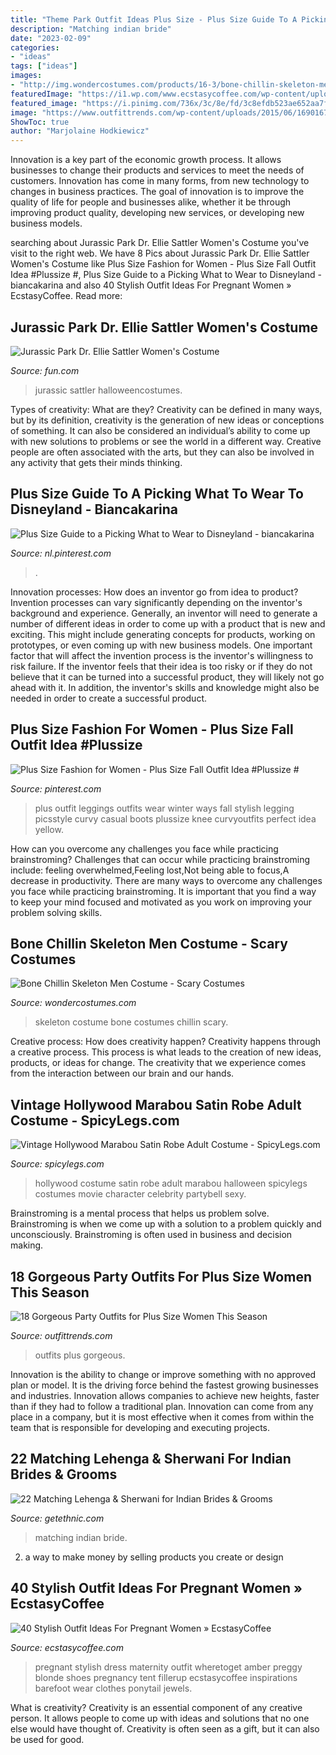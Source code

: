 ```yaml
---
title: "Theme Park Outfit Ideas Plus Size - Plus Size Guide To A Picking What To Wear To Disneyland"
description: "Matching indian bride"
date: "2023-02-09"
categories:
- "ideas"
tags: ["ideas"]
images:
- "http://img.wondercostumes.com/products/16-3/bone-chillin-skeleton-men-costume.jpg"
featuredImage: "https://i1.wp.com/www.ecstasycoffee.com/wp-content/uploads/2016/11/Black-Shift-Dress.jpg?resize=600%2C898"
featured_image: "https://i.pinimg.com/736x/3c/8e/fd/3c8efdb523ae652aa7f7c4987d84cf90.jpg"
image: "https://www.outfittrends.com/wp-content/uploads/2015/06/16901675435_2096fdee16_h.jpg"
ShowToc: true
author: "Marjolaine Hodkiewicz"
---
```



Innovation is a key part of the economic growth process. It allows businesses to change their products and services to meet the needs of customers. Innovation has come in many forms, from new technology to changes in business practices. The goal of innovation is to improve the quality of life for people and businesses alike, whether it be through improving product quality, developing new services, or developing new business models.

	

		
searching about Jurassic Park Dr. Ellie Sattler Women&#039;s Costume you've visit to the right web. We have 8 Pics about Jurassic Park Dr. Ellie Sattler Women&#039;s Costume like Plus Size Fashion for Women - Plus Size Fall Outfit Idea #Plussize #, Plus Size Guide to a Picking What to Wear to Disneyland - biancakarina and also 40 Stylish Outfit Ideas For Pregnant Women » EcstasyCoffee. Read more:
		
    
## Jurassic Park Dr. Ellie Sattler Women&#039;s Costume

<img loading=lazy src="https://images.fun.com/products/64444/2-1-162322/womens-jurassic-park-dr-ellie-sattler-costume-alt-8.jpg" onerror="this.onerror=null;this.src='https://tse1.mm.bing.net/th?id=OIP.dOYB3bEUaD5VdzNCQNV6wAHaKl&amp;pid=15.1';" alt="Jurassic Park Dr. Ellie Sattler Women&#039;s Costume">

_Source: fun.com_

>jurassic sattler halloweencostumes. 

	

Types of creativity: What are they?
Creativity can be defined in many ways, but by its definition, creativity is the generation of new ideas or conceptions of something. It can also be considered an individual’s ability to come up with new solutions to problems or see the world in a different way. Creative people are often associated with the arts, but they can also be involved in any activity that gets their minds thinking.

    
## Plus Size Guide To A Picking What To Wear To Disneyland - Biancakarina

<img loading=lazy src="https://i.pinimg.com/736x/a5/2e/44/a52e44485b8798df925b252433e7aba4.jpg" onerror="this.onerror=null;this.src='https://tse1.mm.bing.net/th?id=OIP.MQ3sqZcEHy_waKxO7X_8_wHaLH&amp;pid=15.1';" alt="Plus Size Guide to a Picking What to Wear to Disneyland - biancakarina">

_Source: nl.pinterest.com_

>. 

	

Innovation processes: How does an inventor go from idea to product?
Invention processes can vary significantly depending on the inventor's background and experience. Generally, an inventor will need to generate a number of different ideas in order to come up with a product that is new and exciting. This might include generating concepts for products, working on prototypes, or even coming up with new business models.
One important factor that will affect the invention process is the inventor's willingness to risk failure. If the inventor feels that their idea is too risky or if they do not believe that it can be turned into a successful product, they will likely not go ahead with it. In addition, the inventor's skills and knowledge might also be needed in order to create a successful product.

    
## Plus Size Fashion For Women - Plus Size Fall Outfit Idea #Plussize #

<img loading=lazy src="https://i.pinimg.com/736x/3c/8e/fd/3c8efdb523ae652aa7f7c4987d84cf90.jpg" onerror="this.onerror=null;this.src='https://tse1.mm.bing.net/th?id=OIP.cT5pUacl5tcpsgr4r0XH7gHaM7&amp;pid=15.1';" alt="Plus Size Fashion for Women - Plus Size Fall Outfit Idea #Plussize #">

_Source: pinterest.com_

>plus outfit leggings outfits wear winter ways fall stylish legging picsstyle curvy casual boots plussize knee curvyoutfits perfect idea yellow. 

	

How can you overcome any challenges you face while practicing brainstroming?
Challenges that can occur while practicing brainstroming include: feeling overwhelmed,Feeling lost,Not being able to focus,A decrease in productivity. There are many ways to overcome any challenges you face while practicing brainstroming. It is important that you find a way to keep your mind focused and motivated as you work on improving your problem solving skills.

    
## Bone Chillin Skeleton Men Costume - Scary Costumes

<img loading=lazy src="http://img.wondercostumes.com/products/16-3/bone-chillin-skeleton-men-costume.jpg" onerror="this.onerror=null;this.src='https://tse4.mm.bing.net/th?id=OIP.aab4ZD6khVQ4QaZgmq85zAHaKX&amp;pid=15.1';" alt="Bone Chillin Skeleton Men Costume - Scary Costumes">

_Source: wondercostumes.com_

>skeleton costume bone costumes chillin scary. 

	

Creative process: How does creativity happen?
Creativity happens through a creative process. This process is what leads to the creation of new ideas, products, or ideas for change. The creativity that we experience comes from the interaction between our brain and our hands.

    
## Vintage Hollywood Marabou Satin Robe Adult Costume - SpicyLegs.com

<img loading=lazy src="https://www.spicylegs.com/images/Product/Large/BS-802805.jpg" onerror="this.onerror=null;this.src='https://tse1.mm.bing.net/th?id=OIP.20b_HJsrOTwh725JvTF8QwHaKE&amp;pid=15.1';" alt="Vintage Hollywood Marabou Satin Robe Adult Costume - SpicyLegs.com">

_Source: spicylegs.com_

>hollywood costume satin robe adult marabou halloween spicylegs costumes movie character celebrity partybell sexy. 

	

Brainstroming is a mental process that helps us problem solve. Brainstroming is when we come up with a solution to a problem quickly and unconsciously. Brainstroming is often used in business and decision making.

    
## 18 Gorgeous Party Outfits For Plus Size Women This Season

<img loading=lazy src="https://www.outfittrends.com/wp-content/uploads/2015/06/16901675435_2096fdee16_h.jpg" onerror="this.onerror=null;this.src='https://tse4.mm.bing.net/th?id=OIP.fZXLxpGp0JjG_pqzhM2VDgHaLG&amp;pid=15.1';" alt="18 Gorgeous Party Outfits for Plus Size Women This Season">

_Source: outfittrends.com_

>outfits plus gorgeous. 

	

Innovation is the ability to change or improve something with no approved plan or model. It is the driving force behind the fastest growing businesses and industries. Innovation allows companies to achieve new heights, faster than if they had to follow a traditional plan. Innovation can come from any place in a company, but it is most effective when it comes from within the team that is responsible for developing and executing projects.

    
## 22 Matching Lehenga &amp; Sherwani For Indian Brides &amp; Grooms

<img loading=lazy src="https://getethnic.com/wp-content/uploads/2019/11/1006.jpg" onerror="this.onerror=null;this.src='https://tse1.mm.bing.net/th?id=OIP.YfftN6IWgOKvQyU3LvehBQHaKW&amp;pid=15.1';" alt="22 Matching Lehenga &amp; Sherwani for Indian Brides &amp; Grooms">

_Source: getethnic.com_

>matching indian bride. 

	

2. a way to make money by selling products you create or design

    
## 40 Stylish Outfit Ideas For Pregnant Women » EcstasyCoffee

<img loading=lazy src="https://i1.wp.com/www.ecstasycoffee.com/wp-content/uploads/2016/11/Black-Shift-Dress.jpg?resize=600%2C898" onerror="this.onerror=null;this.src='https://tse3.mm.bing.net/th?id=OIP.kF7D7DKlFeHrC3Wgph5dmwHaLF&amp;pid=15.1';" alt="40 Stylish Outfit Ideas For Pregnant Women » EcstasyCoffee">

_Source: ecstasycoffee.com_

>pregnant stylish dress maternity outfit wheretoget amber preggy blonde shoes pregnancy tent fillerup ecstasycoffee inspirations barefoot wear clothes ponytail jewels. 

	

What is creativity?
Creativity is an essential component of any creative person. It allows people to come up with ideas and solutions that no one else would have thought of. Creativity is often seen as a gift, but it can also be used for good.

